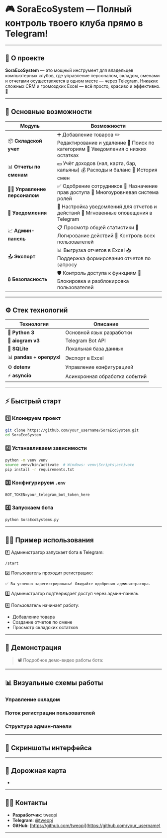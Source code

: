# 🎮 SoraEcoSystem — Полный контроль твоего клуба прямо в Telegram!

---

## 🚀 О проекте

**SoraEcoSystem** — это мощный инструмент для владельцев компьютерных клубов, где управление персоналом, складом, сменами и отчетами осуществляется в одном месте — через Telegram. Никаких сложных CRM и громоздких Excel — всё просто, красиво и эффективно. 🎯

---

## 🔑 Основные возможности

| Модуль                          | Возможности                                                                                                  |
| ------------------------------- | ------------------------------------------------------------------------------------------------------------ |
| 📦 **Складской учет**           | ➕ Добавление товаров  ✏️ Редактирование и удаление  🔎 Поиск по категориям  🚨 Уведомления о низких остатках |
| 📊 **Отчеты по сменам**         | 💵 Учёт доходов (нал, карта, бар, кальяны)  💰 Расходы и баланс  📅 История смен                             |
| 🧑‍💼 **Управление персоналом** | ✅ Одобрение сотрудников  🔐 Назначение прав доступа  👑 Многоуровневая система ролей                         |
| 🔔 **Уведомления**              | 📲 Настройка уведомлений для отчетов и действий  🔔 Мгновенные оповещения в Telegram                         |
| 📈 **Админ-панель**             | 📋 Просмотр общей статистики  📜 Логирование действий  🔎 Контроль всех пользователей                        |
| 📤 **Экспорт**                  | 📊 Выгрузка отчетов в Excel  📥 Поддержка формирования отчетов по запросу                                    |
| 🔒 **Безопасность**             | 🛡 Контроль доступа к функциям  🚫 Блокировка и разблокировка пользователей                                  |

---

## ⚙️ Стек технологий

| Технология               | Описание                      |
| ------------------------ | ----------------------------- |
| 🐍 **Python 3**          | Основной язык разработки      |
| 🤖 **aiogram v3**        | Telegram Bot API              |
| 💾 **SQLite**            | Локальная база данных         |
| 📊 **pandas + openpyxl** | Экспорт в Excel               |
| ⚙️ **dotenv**            | Управление конфигурацией      |
| ⚡ **asyncio**            | Асинхронная обработка событий |

---

## ⚡ Быстрый старт

### 1️⃣ Клонируем проект

```bash
git clone https://github.com/your_username/SoraEcoSystem.git
cd SoraEcoSystem
```

### 2️⃣ Устанавливаем зависимости

```bash
python -m venv venv
source venv/bin/activate  # Windows: venv\Scripts\activate
pip install -r requirements.txt
```

### 3️⃣ Конфигурируем `.env`

```env
BOT_TOKEN=your_telegram_bot_token_here
```

### 4️⃣ Запускаем бота

```bash
python SoraEcoSystems.py
```

---

## 👨‍💻 Пример использования

1️⃣ Администратор запускает бота в Telegram:

```
/start
```

2️⃣ Пользователь проходит регистрацию:

```
✅ Вы успешно зарегистрированы! Ожидайте одобрения администратора.
```

3️⃣ Администратор подтверждает доступ через админ-панель.

4️⃣ Пользователь начинает работу:

- Добавление товара
- Создание отчетов по смене
- Просмотр складских остатков

---

## 🎯 Демонстрация

> 📽 Подробное демо-видео работы бота:
>
>

---

## 📊 Визуальные схемы работы

### Управление складом

### Поток регистрации пользователей

### Структура админ-панели

---

## 🎯 Скриншоты интерфейса

---

## 🧭 Дорожная карта

-

---

## 🧑‍💻 Контакты

- **Разработчик**: tweopi
- **Telegram**: [@tweopi](https://t.me/yourusername)
- **GitHub**: [https://github.com/tweopi](https://github.com/your_username)

---
